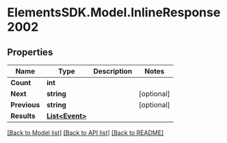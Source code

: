 # ElementsSDK.Model.InlineResponse2002

## Properties

Name | Type | Description | Notes
------------ | ------------- | ------------- | -------------
**Count** | **int** |  | 
**Next** | **string** |  | [optional] 
**Previous** | **string** |  | [optional] 
**Results** | [**List&lt;Event&gt;**](Event.md) |  | 

[[Back to Model list]](../#documentation-for-models) [[Back to API list]](../#documentation-for-api-endpoints) [[Back to README]](../)

